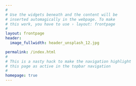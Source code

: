 ```yaml
---
#
# Use the widgets beneath and the content will be
# inserted automagically in the webpage. To make
# this work, you have to use › layout: frontpage
#
layout: frontpage
header:
  image_fullwidth: header_unsplash_12.jpg

permalink: /index.html
#
# This is a nasty hack to make the navigation highlight
# this page as active in the topbar navigation
#
homepage: true
---
```


